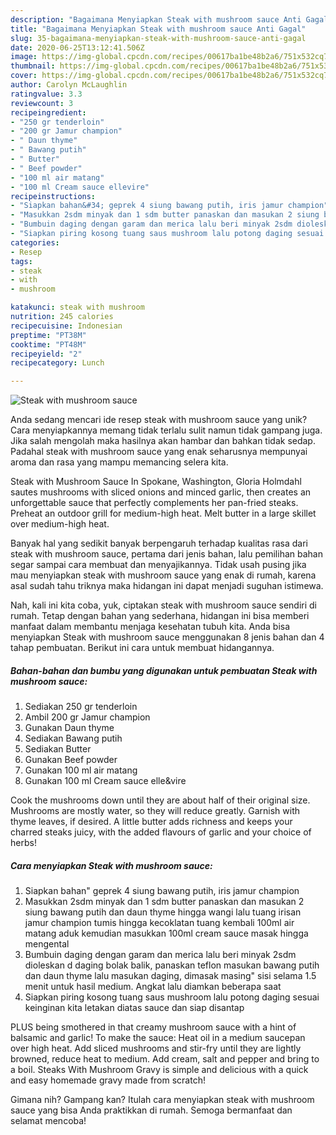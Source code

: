 ```yaml
---
description: "Bagaimana Menyiapkan Steak with mushroom sauce Anti Gagal"
title: "Bagaimana Menyiapkan Steak with mushroom sauce Anti Gagal"
slug: 35-bagaimana-menyiapkan-steak-with-mushroom-sauce-anti-gagal
date: 2020-06-25T13:12:41.506Z
image: https://img-global.cpcdn.com/recipes/00617ba1be48b2a6/751x532cq70/steak-with-mushroom-sauce-foto-resep-utama.jpg
thumbnail: https://img-global.cpcdn.com/recipes/00617ba1be48b2a6/751x532cq70/steak-with-mushroom-sauce-foto-resep-utama.jpg
cover: https://img-global.cpcdn.com/recipes/00617ba1be48b2a6/751x532cq70/steak-with-mushroom-sauce-foto-resep-utama.jpg
author: Carolyn McLaughlin
ratingvalue: 3.3
reviewcount: 3
recipeingredient:
- "250 gr tenderloin"
- "200 gr Jamur champion"
- " Daun thyme"
- " Bawang putih"
- " Butter"
- " Beef powder"
- "100 ml air matang"
- "100 ml Cream sauce ellevire"
recipeinstructions:
- "Siapkan bahan&#34; geprek 4 siung bawang putih, iris jamur champion"
- "Masukkan 2sdm minyak dan 1 sdm butter panaskan dan masukan 2 siung bawang putih dan daun thyme hingga wangi lalu tuang irisan jamur champion tumis hingga kecoklatan tuang kembali 100ml air matang aduk kemudian masukkan 100ml cream sauce masak hingga mengental"
- "Bumbuin daging dengan garam dan merica lalu beri minyak 2sdm dioleskan d daging bolak balik, panaskan teflon masukan bawang putih dan daun thyme lalu masukan daging, dimasak masing&#34; sisi selama 1.5 menit untuk hasil medium. Angkat lalu diamkan beberapa saat"
- "Siapkan piring kosong tuang saus mushroom lalu potong daging sesuai keinginan kita letakan diatas sauce dan siap disantap"
categories:
- Resep
tags:
- steak
- with
- mushroom

katakunci: steak with mushroom 
nutrition: 245 calories
recipecuisine: Indonesian
preptime: "PT38M"
cooktime: "PT48M"
recipeyield: "2"
recipecategory: Lunch

---
```



![Steak with mushroom sauce](https://img-global.cpcdn.com/recipes/00617ba1be48b2a6/751x532cq70/steak-with-mushroom-sauce-foto-resep-utama.jpg)

Anda sedang mencari ide resep steak with mushroom sauce yang unik? Cara menyiapkannya memang tidak terlalu sulit namun tidak gampang juga. Jika salah mengolah maka hasilnya akan hambar dan bahkan tidak sedap. Padahal steak with mushroom sauce yang enak seharusnya mempunyai aroma dan rasa yang mampu memancing selera kita.

Steak with Mushroom Sauce In Spokane, Washington, Gloria Holmdahl sautes mushrooms with sliced onions and minced garlic, then creates an unforgettable sauce that perfectly complements her pan-fried steaks. Preheat an outdoor grill for medium-high heat. Melt butter in a large skillet over medium-high heat.

Banyak hal yang sedikit banyak berpengaruh terhadap kualitas rasa dari steak with mushroom sauce, pertama dari jenis bahan, lalu pemilihan bahan segar sampai cara membuat dan menyajikannya. Tidak usah pusing jika mau menyiapkan steak with mushroom sauce yang enak di rumah, karena asal sudah tahu triknya maka hidangan ini dapat menjadi suguhan istimewa.


Nah, kali ini kita coba, yuk, ciptakan steak with mushroom sauce sendiri di rumah. Tetap dengan bahan yang sederhana, hidangan ini bisa memberi manfaat dalam membantu menjaga kesehatan tubuh kita. Anda bisa menyiapkan Steak with mushroom sauce menggunakan 8 jenis bahan dan 4 tahap pembuatan. Berikut ini cara untuk membuat hidangannya.

<!--inarticleads1-->

##### Bahan-bahan dan bumbu yang digunakan untuk pembuatan Steak with mushroom sauce:

1. Sediakan 250 gr tenderloin
1. Ambil 200 gr Jamur champion
1. Gunakan  Daun thyme
1. Sediakan  Bawang putih
1. Sediakan  Butter
1. Gunakan  Beef powder
1. Gunakan 100 ml air matang
1. Gunakan 100 ml Cream sauce elle&amp;vire


Cook the mushrooms down until they are about half of their original size. Mushrooms are mostly water, so they will reduce greatly. Garnish with thyme leaves, if desired. A little butter adds richness and keeps your charred steaks juicy, with the added flavours of garlic and your choice of herbs! 

<!--inarticleads2-->

##### Cara menyiapkan Steak with mushroom sauce:

1. Siapkan bahan&#34; geprek 4 siung bawang putih, iris jamur champion
1. Masukkan 2sdm minyak dan 1 sdm butter panaskan dan masukan 2 siung bawang putih dan daun thyme hingga wangi lalu tuang irisan jamur champion tumis hingga kecoklatan tuang kembali 100ml air matang aduk kemudian masukkan 100ml cream sauce masak hingga mengental
1. Bumbuin daging dengan garam dan merica lalu beri minyak 2sdm dioleskan d daging bolak balik, panaskan teflon masukan bawang putih dan daun thyme lalu masukan daging, dimasak masing&#34; sisi selama 1.5 menit untuk hasil medium. Angkat lalu diamkan beberapa saat
1. Siapkan piring kosong tuang saus mushroom lalu potong daging sesuai keinginan kita letakan diatas sauce dan siap disantap


PLUS being smothered in that creamy mushroom sauce with a hint of balsamic and garlic! To make the sauce: Heat oil in a medium saucepan over high heat. Add sliced mushrooms and stir-fry until they are lightly browned, reduce heat to medium. Add cream, salt and pepper and bring to a boil. Steaks With Mushroom Gravy is simple and delicious with a quick and easy homemade gravy made from scratch! 

Gimana nih? Gampang kan? Itulah cara menyiapkan steak with mushroom sauce yang bisa Anda praktikkan di rumah. Semoga bermanfaat dan selamat mencoba!
